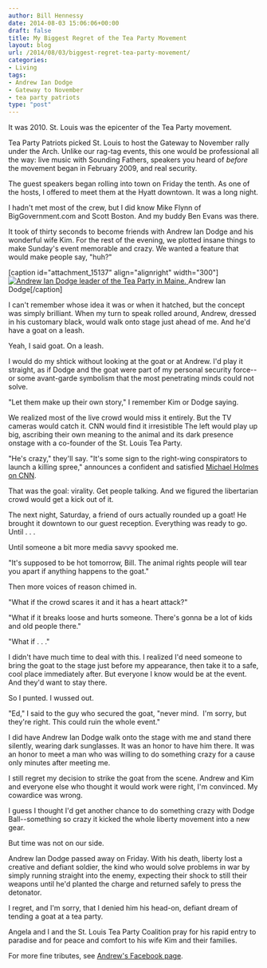 ```yaml
---
author: Bill Hennessy
date: 2014-08-03 15:06:06+00:00
draft: false
title: My Biggest Regret of the Tea Party Movement
layout: blog
url: /2014/08/03/biggest-regret-tea-party-movement/
categories:
- Living
tags:
- Andrew Ian Dodge
- Gateway to November
- tea party patriots
type: "post"
---
```


It was 2010. St. Louis was the epicenter of the Tea Party movement.

Tea Party Patriots picked St. Louis to host the Gateway to November rally under the Arch. Unlike our rag-tag events, this one would be professional all the way: live music with Sounding Fathers, speakers you heard of _before_ the movement began in February 2009, and real security.

The guest speakers began rolling into town on Friday the tenth. As one of the hosts, I offered to meet them at the Hyatt downtown. It was a long night.

I hadn't met most of the crew, but I did know Mike Flynn of BigGovernment.com and Scott Boston. And my buddy Ben Evans was there.

It took of thirty seconds to become friends with Andrew Ian Dodge and his wonderful wife Kim. For the rest of the evening, we plotted insane things to make Sunday's event memorable and crazy. We wanted a feature that would make people say, "huh?"

[caption id="attachment_15137" align="alignright" width="300"][![Andrew Ian Dodge leader of the Tea Party in Maine.](https://hennessysview.com/wp-content/uploads/2014/08/AndrewIanDodgeCloseup-300x212.jpg)
](https://hennessysview.com/wp-content/uploads/2014/08/AndrewIanDodgeCloseup.jpg) Andrew Ian Dodge[/caption]

I can't remember whose idea it was or when it hatched, but the concept was simply brilliant. When my turn to speak rolled around, Andrew, dressed in his customary black, would walk onto stage just ahead of me. And he'd have a goat on a leash.

Yeah, I said goat. On a leash.

I would do my shtick without looking at the goat or at Andrew. I'd play it straight, as if Dodge and the goat were part of my personal security force--or some avant-garde symbolism that the most penetrating minds could not solve.

"Let them make up their own story," I remember Kim or Dodge saying.

We realized most of the live crowd would miss it entirely. But the TV cameras would catch it. CNN would find it irresistible The left would play up big, ascribing their own meaning to the animal and its dark presence onstage with a co-founder of the St. Louis Tea Party.

"He's crazy," they'll say. "It's some sign to the right-wing conspirators to launch a killing spree," announces a confident and satisfied [Michael Holmes on CNN](https://www.theblaze.com/stories/2013/10/18/cnn-anchor-calls-out-colleague-on-the-air-for-anti-tea-party-rhetoric/).

That was the goal: virality. Get people talking. And we figured the libertarian crowd would get a kick out of it.

The next night, Saturday, a friend of ours actually rounded up a goat! He brought it downtown to our guest reception. Everything was ready to go. Until . . .

Until someone a bit more media savvy spooked me.

"It's supposed to be hot tomorrow, Bill. The animal rights people will tear you apart if anything happens to the goat."

Then more voices of reason chimed in.

"What if the crowd scares it and it has a heart attack?"

"What if it breaks loose and hurts someone. There's gonna be a lot of kids and old people there."

"What if . . ."

I didn't have much time to deal with this. I realized I'd need someone to bring the goat to the stage just before my appearance, then take it to a safe, cool place immediately after. But everyone I know would be at the event. And they'd want to stay there.

So I punted. I wussed out.

"Ed," I said to the guy who secured the goat, "never mind.  I'm sorry, but they're right. This could ruin the whole event."

I did have Andrew Ian Dodge walk onto the stage with me and stand there silently, wearing dark sunglasses. It was an honor to have him there. It was an honor to meet a man who was willing to do something crazy for a cause only minutes after meeting me.

I still regret my decision to strike the goat from the scene. Andrew and Kim and everyone else who thought it would work were right, I'm convinced. My cowardice was wrong.

I guess I thought I'd get another chance to do something crazy with Dodge Ball--something so crazy it kicked the whole liberty movement into a new gear.

But time was not on our side.

Andrew Ian Dodge passed away on Friday. With his death, liberty lost a creative and defiant soldier, the kind who would solve problems in war by simply running straight into the enemy, expecting their shock to still their weapons until he'd planted the charge and returned safely to press the detonator.

I regret, and I'm sorry, that I denied him his head-on, defiant dream of tending a goat at a tea party.

Angela and I and the St. Louis Tea Party Coalition pray for his rapid entry to paradise and for peace and comfort to his wife Kim and their families.

For more fine tributes, see [Andrew's Facebook page](https://www.facebook.com/AndrewIanDodge?fref=nf).



